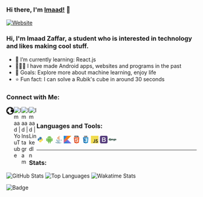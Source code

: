### Hi there, I'm [Imaad!][website] 👋

[![Website](https://img.shields.io/website?label=iszaffar.com&style=for-the-badge&url=https%3A%2F%2Fiszaffar.com)][website]

### Hi, I'm Imaad Zaffar, a student who is interested in technology and likes making cool stuff.

- 🚀 I’m currently learning: React.js 
- 👨🏽‍💻 I have made Android apps, websites and programs in the past
- 🎯 Goals: Explore more about machine learning, enjoy life
- ⭐️ Fun fact: I can solve a Rubik's cube in around 30 seconds

### Connect with Me:

[<img align="left" alt="Imaad | Website" width="20px" src="https://raw.githubusercontent.com/iconic/open-iconic/master/svg/globe.svg" />][website]
[<img align="left" alt="Imaad | YouTube" width="20px" src="https://cdn.jsdelivr.net/npm/simple-icons@v3/icons/youtube.svg" />][youtube]
[<img align="left" alt="Imaad | Instagram" width="20px" src="https://cdn.jsdelivr.net/npm/simple-icons@v3/icons/instagram.svg" />][instagram]
[<img align="left" alt="Imaad | LinkedIn" width="20px" src="https://cdn.jsdelivr.net/npm/simple-icons@v3/icons/linkedin.svg" />][linkedin]

<br />

### Languages and Tools:

<code><img height="20" src="https://raw.githubusercontent.com/github/explore/80688e429a7d4ef2fca1e82350fe8e3517d3494d/topics/python/python.png"></code>
<code><img height="20" src="https://raw.githubusercontent.com/github/explore/80688e429a7d4ef2fca1e82350fe8e3517d3494d/topics/android/android.png"></code>
<code><img height="20" src="https://raw.githubusercontent.com/github/explore/80688e429a7d4ef2fca1e82350fe8e3517d3494d/topics/java/java.png"></code>
<code><img height="20" src="https://raw.githubusercontent.com/github/explore/80688e429a7d4ef2fca1e82350fe8e3517d3494d/topics/kotlin/kotlin.png"></code>
<code><img height="20" src="https://raw.githubusercontent.com/github/explore/80688e429a7d4ef2fca1e82350fe8e3517d3494d/topics/html/html.png"></code>
<code><img height="20" src="https://raw.githubusercontent.com/github/explore/80688e429a7d4ef2fca1e82350fe8e3517d3494d/topics/css/css.png"></code>
<code><img height="20" src="https://raw.githubusercontent.com/github/explore/80688e429a7d4ef2fca1e82350fe8e3517d3494d/topics/javascript/javascript.png"></code>
<code><img height="20" src="https://raw.githubusercontent.com/github/explore/80688e429a7d4ef2fca1e82350fe8e3517d3494d/topics/bootstrap/bootstrap.png"></code>
<code><img height="20" src="https://raw.githubusercontent.com/github/explore/80688e429a7d4ef2fca1e82350fe8e3517d3494d/topics/django/django.png"></code>

---

### Stats:

![GitHub Stats](https://github-readme-stats.vercel.app/api?username=zafaris&theme=onedark&count_private=true&show_icons=true)
![Top Languages](https://github-readme-stats.vercel.app/api/top-langs/?username=zafaris&theme=onedark)
![Wakatime Stats](https://github-readme-stats.vercel.app/api/wakatime?username=zafaris)

![Badge](https://img.shields.io/static/v1?label=zafaris&message=dev&style=for-the-badge&labelColor=cornflowerblue&color=blueviolet)

[website]: https://iszaffar.com
[youtube]: https://youtube.com/channel/UCRGp4IcgPuOIJ9aIYCh2VAA
[instagram]: https://instagram.com/zafaris.dev
[linkedin]: https://linkedin.com/in/imaad-zaffar